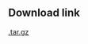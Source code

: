 <!--- 20. Download link -->
## Download link

[<model-precision-mode>.tar.gz](https://storage.googleapis.com/intel-optimized-tensorflow/models/v2_1_0/resnet50v1-5-int8-inference.tar.gz)
